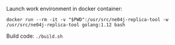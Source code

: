 Launch work environment in docker container:

```docker run --rm -it -v "$PWD":/usr/src/ne04j-replica-tool -w /usr/src/ne04j-replica-tool golang:1.12 bash```

Build code: `./build.sh`
